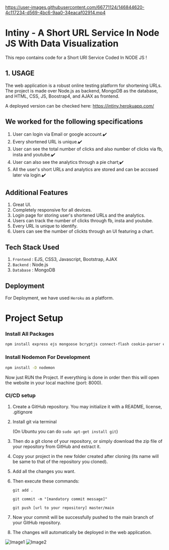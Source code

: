 
https://user-images.githubusercontent.com/66771124/146844620-4c117234-d569-4bc6-9aa0-34eacaf02914.mp4

# Intiny - A Short URL Service In Node JS With Data Visualization

This repo contains code for a Short URl Service Coded In NODE JS !

## 1. USAGE

The web application is a robust online testing platform for shortening URLs. The project is made over Node.js as backend, MongoDB as the  database, and HTML, CSS, JS, Boostrap4, and AJAX as frontend.

A deployed version can be checked here: https://intiny.herokuapp.com/

## We worked for the following specifications
1. User can login via Email or google account.✔️
2. Every shortened URL is unique.✔️
3. User can see the total number of clicks and also number of clicks via fb, insta and youtube.✔️
4. User can also see the analytics through a pie chart;✔️
5. All the user's short URLs and analytics are stored and can be accssed later via login.✔️

## Additional Features
1. Great UI.
2. Completely responsive for all devices.
3. Login page for storing user's shortened URLs and the analytics.
4. Users can track the number of clicks through fb, insta and youtube.
5. Every URL is unique to identify.
6. Users can see the number of clickts through an UI featuring a chart.



## Tech Stack Used
1. `Frontend` : EJS, CSS3, Javascript, Bootstrap, AJAX
2. `Backend` : Node.js
3. `Database` : MongoDB

## Deployment
For Deployment, we have used `Heroku` as a platform.

# Project Setup
### Install All Packages
```bash
npm install express ejs mongoose bcryptjs connect-flash cookie-parser express-session csurf memorystore passport passport-local passport-google-oauth20 nodemailer
```
### Install Nodemon For Development

```bash
npm install -D nodemon
```
Now just RUN the Project.
If everything is done in order then this will open the website in your local machine (port: 8000).

### CI/CD setup
1. Create a GitHub repository. You may initialize it with a README, license, .gitignore
2. Install git via terminal 

   (On Ubuntu you can do `sudo apt-get install git`)
3. Then do a git clone of your repository, or simply download the zip file of your repository from GitHub and extract it.
4. Copy your project in the new folder created after cloning (its name will be same to that of the repository you cloned).
5. Add all the changes you want.
6. Then execute these commands:
   
   ````
   git add . 

   git commit -m "[mandatory commit message]" 
   
   git push [url to your repository] master/main 
7. Now your commit will be successfully pushed to the main branch of your GitHub repository.
8. The changes will automatically be deployed in the web application.

![Image1](screenshots/intiny_main_page.png)
![Image2](screenshots/dashboard.png)


